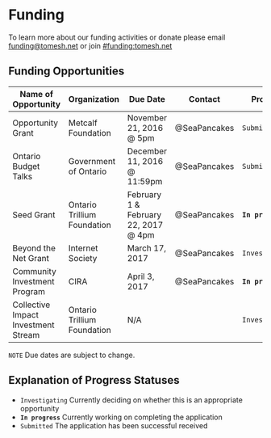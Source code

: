 # Funding 

To learn more about our funding activities or donate please email funding@tomesh.net or join [#funding:tomesh.net](https://chat.tomesh.net/#/room/#funding:tomesh.net)

## Funding Opportunities

| Name of Opportunity | Organization | Due Date | Contact | Progress |
|---------------------|--------------|----------|---------|----------|
| Opportunity Grant | Metcalf Foundation | November 21, 2016 @ 5pm | @SeaPancakes | `Submitted` |
| Ontario Budget Talks | Government of Ontario | December 11, 2016 @ 11:59pm | @SeaPancakes | `Submitted` |
| Seed Grant | Ontario Trillium Foundation | February 1 & February 22, 2017 @ 4pm | @SeaPancakes | **`In progress`** |
| Beyond the Net Grant | Internet Society | March 17, 2017 | @SeaPancakes |`Investigating` |
| Community Investment Program | CIRA | April 3, 2017 | @SeaPancakes | **`In progress`** |
| Collective Impact Investment Stream | Ontario Trillium Foundation | N/A | | `Investigating` |

`NOTE` Due dates are subject to change.

## Explanation of Progress Statuses

- `Investigating` Currently deciding on whether this is an appropriate opportunity
- **`In progress`** Currently working on completing the application
- `Submitted` The application has been successful received
